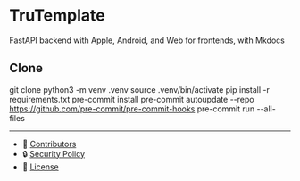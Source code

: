 # TruTemplate

FastAPI backend with Apple, Android, and Web for frontends, with Mkdocs

## Clone

git clone
python3 -m venv .venv
source .venv/bin/activate
pip install -r requirements.txt
pre-commit install
pre-commit autoupdate --repo https://github.com/pre-commit/pre-commit-hooks
pre-commit run --all-files



---

- 👥 [Contributors](CONTRIBUTORS.md)
- 🔒 [Security Policy](SECURITY.md)
- 📜 [License](LICENSE.md)
